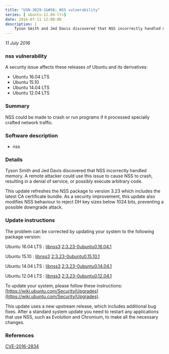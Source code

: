 ```yaml
---
title: "USN-3029-1&#58; NSS vulnerability"
series: [ ubuntu-12.04-lts]
date: 2016-07-11 12:00:00
description: |
    Tyson Smith and Jed Davis discovered that NSS incorrectly handled memory. A remote attacker could use this issue to cause NSS to crash, resulting in a denial of service, or possibly execute arbitrary code.
--- 
```

 
 

*11 July 2016*

### nss vulnerability

A security issue affects these releases of Ubuntu and its derivatives:

* Ubuntu 16.04 LTS
* Ubuntu 15.10
* Ubuntu 14.04 LTS
* Ubuntu 12.04 LTS

### Summary

NSS could be made to crash or run programs if it processed specially crafted network traffic.

### Software description

* nss 

### Details

Tyson Smith and Jed Davis discovered that NSS incorrectly handled memory. A remote attacker could use this issue to cause NSS to crash, resulting in a denial of service, or possibly execute arbitrary code.

This update refreshes the NSS package to version 3.23 which includes the latest CA certificate bundle. As a security improvement, this update also modifies NSS behaviour to reject DH key sizes below 1024 bits, preventing a possible downgrade attack. 

### Update instructions

The problem can be corrected by updating your system to the following package version:

Ubuntu 16.04 LTS
 : [libnss3](https://launchpad.net/ubuntu/+source/nss) <span> [2:3.23-0ubuntu0.16.04.1](https://launchpad.net/ubuntu/+source/nss/2:3.23-0ubuntu0.16.04.1) </span> 

Ubuntu 15.10
 : [libnss3](https://launchpad.net/ubuntu/+source/nss) <span> [2:3.23-0ubuntu0.15.10.1](https://launchpad.net/ubuntu/+source/nss/2:3.23-0ubuntu0.15.10.1) </span> 

Ubuntu 14.04 LTS
 : [libnss3](https://launchpad.net/ubuntu/+source/nss) <span> [2:3.23-0ubuntu0.14.04.1](https://launchpad.net/ubuntu/+source/nss/2:3.23-0ubuntu0.14.04.1) </span> 

Ubuntu 12.04 LTS
 : [libnss3](https://launchpad.net/ubuntu/+source/nss) <span> [2:3.23-0ubuntu0.12.04.1](https://launchpad.net/ubuntu/+source/nss/2:3.23-0ubuntu0.12.04.1) </span> 

To update your system, please follow these instructions: [https://wiki.ubuntu.com/Security/Upgrades](https://wiki.ubuntu.com/Security/Upgrades).

This update uses a new upstream release, which includes additional bug fixes. After a standard system update you need to restart any applications that use NSS, such as Evolution and Chromium, to make all the necessary changes. 

### References

 
 [CVE-2016-2834](http://people.ubuntu.com/~ubuntu-security/cve/CVE-2016-2834)
 

